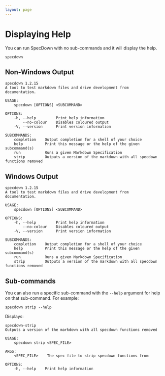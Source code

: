 ```yaml
---
layout: page
---
```


# Displaying Help

You can run SpecDown with no sub-commands and it will display the help.

``` shell
specdown
```

## Non-Windows Output

    specdown 1.2.15
    A tool to test markdown files and drive development from documentation.
    
    USAGE:
        specdown [OPTIONS] <SUBCOMMAND>
    
    OPTIONS:
        -h, --help         Print help information
            --no-colour    Disables coloured output
        -V, --version      Print version information
    
    SUBCOMMANDS:
        completion    Output completion for a shell of your choice
        help          Print this message or the help of the given subcommand(s)
        run           Runs a given Markdown Specification
        strip         Outputs a version of the markdown with all specdown functions removed

## Windows Output

    specdown 1.2.15
    A tool to test markdown files and drive development from documentation.
    
    USAGE:
        specdown [OPTIONS] <SUBCOMMAND>
    
    OPTIONS:
        -h, --help         Print help information
            --no-colour    Disables coloured output
        -V, --version      Print version information
    
    SUBCOMMANDS:
        completion    Output completion for a shell of your choice
        help          Print this message or the help of the given subcommand(s)
        run           Runs a given Markdown Specification
        strip         Outputs a version of the markdown with all specdown functions removed

## Sub-commands

You can also run a specific sub-command with the `--help` argument for help on that sub-command.
For example:

``` shell
specdown strip --help
```

Displays:

    specdown-strip 
    Outputs a version of the markdown with all specdown functions removed
    
    USAGE:
        specdown strip <SPEC_FILE>
    
    ARGS:
        <SPEC_FILE>    The spec file to strip specdown functions from
    
    OPTIONS:
        -h, --help    Print help information

